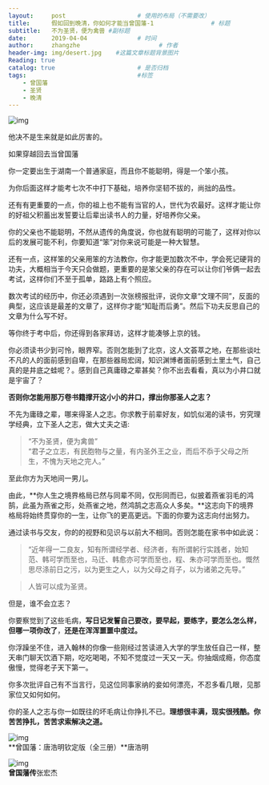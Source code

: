 ```yaml
---
layout:     post                    # 使用的布局（不需要改）
title:      假如回到晚清，你如何才能当曾国藩-1                # 标题 
subtitle:   不为圣贤，便为禽兽﻿ #副标题
date:       2019-04-04              # 时间
author:     zhangzhe                      # 作者
header-img: img/desert.jpg    #这篇文章标题背景图片
Reading: true
catalog: true                       # 是否归档
tags:                               #标签
    - 曾国藩
    - 圣贤
    - 晚清
---
```




![img](https://easyreadfs.nosdn.127.net/088fee7601b44d4d9f6e1549602833cc_15488565845430.jpg)





他决不是生来就是如此厉害的。



如果穿越回去当曾国藩



你一定要出生于湖南一个普通家庭，而且你不能聪明，得是一个笨小孩。



为你后面这样才能考七次不中打下基础，培养你坚韧不拔的，尚拙的品性。



还有有更重要的一点，你的祖上也不能有当官的人，世代为农最好。这样才能让你的好祖父积蓄出发誓要让后辈出读书人的力量，好培养你父亲。



你的父亲也不能聪明，不然从遗传的角度说，你也就有聪明的可能了，这样对你以后的发展可能不利，你要知道“笨”对你来说可能是一种大智慧。



还有一点，这样笨的父亲用笨的方法教你，你才能更加数次不中，学会死记硬背的功夫，大概相当于今天只会做题，更重要的是笨父亲的存在可以让你们爷俩一起去考试，这样你们不至于孤单，路路上有个照应。



数次考试的经历中，你还必须遇到一次张榜报批评，说你文章“文理不同”，反面的典型，这应该是最差的文章了，这样你才能“知耻而后勇”。然后下功夫反思自己的文章为什么写不好。



等你终于考中后，你还得到各家拜访，这样才能凑够上京的钱。



你必须读书少到可怜，眼界窄。否则怎能到了北京，这人文荟萃之地，在那些谈吐不凡的人的面前感到自卑，在那些器局宏阔，知识渊博者面前感到土里土气，自己真的是井底之蛙呢？。感到自己真庸碌之辈甚矣？你不出去看看，真以为小井口就是宇宙了？

**否则你怎能用那万卷书籍撑开这小小的井口，撑出你那圣人之志？**



不先为庸碌之辈，哪来得圣人之志。你求教于前辈好友，如饥似渴的读书，穷究理学经典，立下圣人之志，做大丈夫之语:
> “不为圣贤，便为禽兽”  
“君子之立志，有民胞物与之量，有内圣外王之业，而后不忝于父母之所生，不愧为天地之完人。”

至此你方为天地间一男儿。

由此，**你人生之境界格局已然与同辈不同，仅形同而已，似披着燕雀羽毛的鸿鹄，此虽为燕雀之形，处燕雀之地，然鸿鹄之志高众人多矣。**这志向下的境界格局将始终贯穿你的一生，让你飞的更高更远。下面的你要为这志向付出努力。



通过读书与交友，你的的视野和见识与以前大不相同。否则怎能在家书中如此说：
> “近年得一二良友，知有所谓经学者、经济者，有所谓躬行实践者，始知范、韩可学而至也，马迁、韩愈亦可学而至也，程、朱亦可学而至也。慨然思尽涤前日之污，以为更生之人，以为父母之肖子，以为诸弟之先导。”





> 人皆可以成为圣贤。





但是，谁不会立志？

你要察觉到了这些毛病，**写日记发誓自己要改，要早起，要练字，要怎么怎么样，但哪一项你改了**，**还是在浑浑噩噩中度过。**



你浮躁坐不住，进入翰林的你像一些刚经过苦读进入大学的学生放任自己一样，整天串门聊天饮酒下期，吃吃喝喝，不知不觉度过一天又一天。你抽烟成瘾，你态度傲慢，觉得老子天下第一。  

你多次批评自己有不当言行，见这位同事家纳的妾如何漂亮，不忍多看几眼，见那家位又如何如何。


你的圣人之志与你一如既往的坏毛病让你挣扎不已。**理想很丰满，现实很残酷。你苦苦挣扎，苦苦求索解决之道。**





![img](https://easyreadfs.nosdn.127.net/sonom5khP7Hz-9KBr_o97w==/8796093023276377248)  
**曾国藩：唐浩明钦定版（全三册）**唐浩明





![img](https://easyreadfs.nosdn.127.net/aeba9631e6f14e5198d853fd026247af_1547517373808.jpg)  
**曾国藩传**张宏杰

